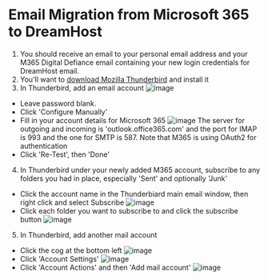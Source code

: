 # Email Migration from Microsoft 365 to DreamHost

1) You should receive an email to your personal email address and your M365 Digital Defiance email containing your new login credentials for DreamHost email.
2) You'll want to [download Mozilla Thunderbird](https://www.thunderbird.net/en-US/download/) and install it
3) In Thunderbird, add an email account
  ![image](https://github.com/Digital-Defiance/Digital-Defiance/assets/3766240/53f221d6-c902-4ad7-a90a-cd9dafaadff2)
  * Leave password blank.
  * Click 'Configure Manually'
  * Fill in your account details for Microsoft 365
    ![image](https://github.com/Digital-Defiance/Digital-Defiance/assets/3766240/4d2d61a1-5b51-486d-bb6f-ce1d3c93573e)
    The server for outgoing and incoming is 'outlook.office365.com' and the port for IMAP is 993 and the one for SMTP is 587.
    Note that M365 is using OAuth2 for authentication
  * Click 'Re-Test', then 'Done'
4) In Thunderbird under your newly added M365 account, subscribe to any folders you had in place, especially 'Sent' and optionally 'Junk'
  * Click the account name in the Thunderbiard main email window, then right click and select Subscribe
  ![image](https://github.com/Digital-Defiance/Digital-Defiance/assets/3766240/cca1ddab-2fef-46d1-818a-0dad093f2b20)
  * Click each folder you want to subscribe to and click the subscribe button
  ![image](https://github.com/Digital-Defiance/Digital-Defiance/assets/3766240/fb106dec-0923-4b5e-aa0c-24f82b21c15c)
5) In Thunderbird, add another mail account
  * Click the cog at the bottom left
  ![image](https://github.com/Digital-Defiance/Digital-Defiance/assets/3766240/25c3f14e-abd3-4677-8e82-827b9c174e42)
  * Click 'Account Settings'
  ![image](https://github.com/Digital-Defiance/Digital-Defiance/assets/3766240/878e402f-abcc-4d1c-9338-d1e182f0bfa6)
  * Click 'Account Actions' and then 'Add mail account'
  ![image](https://github.com/Digital-Defiance/Digital-Defiance/assets/3766240/819a3608-9e4a-4f51-b902-0ce08f38c32c)
